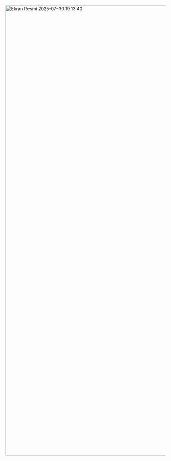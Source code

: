 <img width="993" height="1412" alt="Ekran Resmi 2025-07-30 19 13 40" src="https://github.com/user-attachments/assets/6f9d0f48-360f-4e75-86b9-430c434d4be6" />
